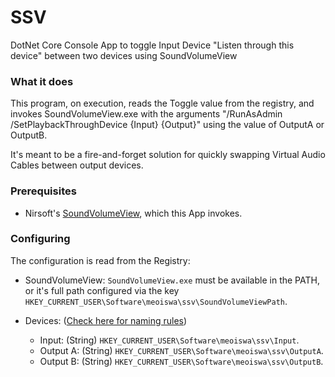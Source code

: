 # SSV

DotNet Core Console App to toggle Input Device "Listen through this device" between two devices using SoundVolumeView

### What it does

This program, on execution, reads the Toggle value from the registry, and invokes SoundVolumeView.exe with the arguments "/RunAsAdmin /SetPlaybackThroughDevice {Input} {Output}" using the value of OutputA or OutputB.

It's meant to be a fire-and-forget solution for quickly swapping Virtual Audio Cables between output devices.

### Prerequisites

- Nirsoft's [SoundVolumeView](https://www.nirsoft.net/utils/sound_volume_view.html), which this App invokes.

### Configuring

The configuration is read from the Registry:

- SoundVolumeView: `SoundVolumeView.exe` must be available in the PATH, or it's full path configured via the key `HKEY_CURRENT_USER\Software\meoiswa\ssv\SoundVolumeViewPath`.

- Devices: ([Check here for naming rules](https://www.nirsoft.net/utils/sound_volume_view.html#command_line))
  - Input: (String) `HKEY_CURRENT_USER\Software\meoiswa\ssv\Input`.
  - Output A: (String) `HKEY_CURRENT_USER\Software\meoiswa\ssv\OutputA`.
  - Output B: (String) `HKEY_CURRENT_USER\Software\meoiswa\ssv\OutputB`.